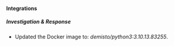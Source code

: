 #### Integrations
##### Investigation & Response
- Updated the Docker image to: *demisto/python3:3.10.13.83255*.
